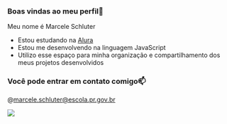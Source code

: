 ### Boas vindas ao meu perfil💙

Meu nome é Marcele Schluter

- Estou estudando na [Alura](https://cursos.alura.com.br)
- Estou me desenvolvendo na linguagem JavaScript
- Utilizo esse espaço para minha organização e compartilhamento dos meus projetos desenvolvidos

### Você pode entrar em contato comigo📫

@marcele.schluter@escola.pr.gov.br

![](https://media.tenor.com/qSumYr4kswcAAAAd/arcane-arcane-vi.gif)
